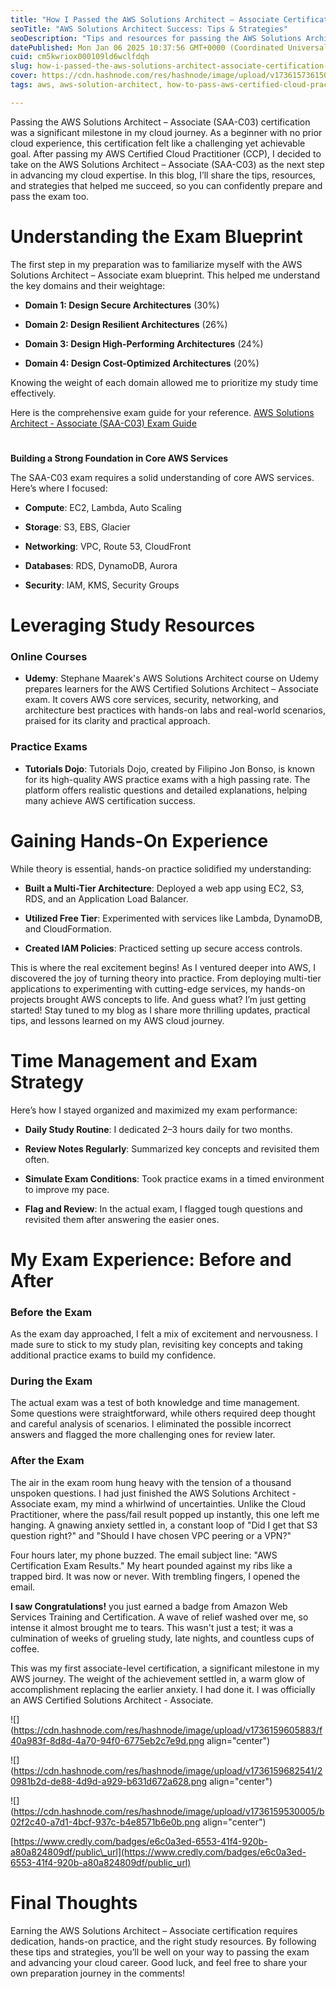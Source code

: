 ```yaml
---
title: "How I Passed the AWS Solutions Architect – Associate Certification: Tips, Resources, and Strategies"
seoTitle: "AWS Solutions Architect Success: Tips & Strategies"
seoDescription: "Tips and resources for passing the AWS Solutions Architect – Associate exam, based on personal experience and study strategies"
datePublished: Mon Jan 06 2025 10:37:56 GMT+0000 (Coordinated Universal Time)
cuid: cm5kwriox000109ld6wclfdqh
slug: how-i-passed-the-aws-solutions-architect-associate-certification-tips-resources-and-strategies
cover: https://cdn.hashnode.com/res/hashnode/image/upload/v1736157361501/0fbf1a86-93a3-4900-a76e-15beb3c2f2e1.jpeg
tags: aws, aws-solution-architect, how-to-pass-aws-certified-cloud-practitioner-clf-c02-exam, awstips

---
```


Passing the AWS Solutions Architect – Associate (SAA-C03) certification was a significant milestone in my cloud journey. As a beginner with no prior cloud experience, this certification felt like a challenging yet achievable goal. After passing my AWS Certified Cloud Practitioner (CCP), I decided to take on the AWS Solutions Architect – Associate (SAA-C03) as the next step in advancing my cloud expertise. In this blog, I’ll share the tips, resources, and strategies that helped me succeed, so you can confidently prepare and pass the exam too.

# **Understanding the Exam Blueprint**

The first step in my preparation was to familiarize myself with the AWS Solutions Architect – Associate exam blueprint. This helped me understand the key domains and their weightage:

* **Domain 1: Design Secure Architectures** (30%)
    
* **Domain 2: Design Resilient Architectures** (26%)
    
* **Domain 3: Design High-Performing Architectures** (24%)
    
* **Domain 4: Design Cost-Optimized Architectures** (20%)
    

Knowing the weight of each domain allowed me to prioritize my study time effectively.

Here is the comprehensive exam guide for your reference. [AWS Solutions Architect - Associate (SAA-C03) Exam Guide](https://d1.awsstatic.com/training-and-certification/docs-sa-assoc/AWS-Certified-Solutions-Architect-Associate_Exam-Guide.pdf)  

#   
**Building a Strong Foundation in Core AWS Services**

The SAA-C03 exam requires a solid understanding of core AWS services. Here’s where I focused:

* **Compute**: EC2, Lambda, Auto Scaling
    
* **Storage**: S3, EBS, Glacier
    
* **Networking**: VPC, Route 53, CloudFront
    
* **Databases**: RDS, DynamoDB, Aurora
    
* **Security**: IAM, KMS, Security Groups
    

# **Leveraging Study Resources**

### **Online Courses**

* **Udemy**: Stephane Maarek's AWS Solutions Architect course on Udemy prepares learners for the AWS Certified Solutions Architect – Associate exam. It covers AWS core services, security, networking, and architecture best practices with hands-on labs and real-world scenarios, praised for its clarity and practical approach.
    

### **Practice Exams**

* **Tutorials Dojo**: Tutorials Dojo, created by Filipino Jon Bonso, is known for its high-quality AWS practice exams with a high passing rate. The platform offers realistic questions and detailed explanations, helping many achieve AWS certification success.  
      
    

# **Gaining Hands-On Experience**

While theory is essential, hands-on practice solidified my understanding:

* **Built a Multi-Tier Architecture**: Deployed a web app using EC2, S3, RDS, and an Application Load Balancer.
    
* **Utilized Free Tier**: Experimented with services like Lambda, DynamoDB, and CloudFormation.
    
* **Created IAM Policies**: Practiced setting up secure access controls.
    

This is where the real excitement begins! As I ventured deeper into AWS, I discovered the joy of turning theory into practice. From deploying multi-tier applications to experimenting with cutting-edge services, my hands-on projects brought AWS concepts to life. And guess what? I’m just getting started! Stay tuned to my blog as I share more thrilling updates, practical tips, and lessons learned on my AWS cloud journey.

# **Time Management and Exam Strategy**

Here’s how I stayed organized and maximized my exam performance:

* **Daily Study Routine**: I dedicated 2–3 hours daily for two months.
    
* **Review Notes Regularly**: Summarized key concepts and revisited them often.
    
* **Simulate Exam Conditions**: Took practice exams in a timed environment to improve my pace.
    
* **Flag and Review**: In the actual exam, I flagged tough questions and revisited them after answering the easier ones.  
      
    

# **My Exam Experience: Before and After**

### Before the Exam

As the exam day approached, I felt a mix of excitement and nervousness. I made sure to stick to my study plan, revisiting key concepts and taking additional practice exams to build my confidence.

### During the Exam

The actual exam was a test of both knowledge and time management. Some questions were straightforward, while others required deep thought and careful analysis of scenarios. I eliminated the possible incorrect answers and flagged the more challenging ones for review later.

### After the Exam

The air in the exam room hung heavy with the tension of a thousand unspoken questions. I had just finished the AWS Solutions Architect - Associate exam, my mind a whirlwind of uncertainties. Unlike the Cloud Practitioner, where the pass/fail result popped up instantly, this one left me hanging. A gnawing anxiety settled in, a constant loop of "Did I get that S3 question right?" and "Should I have chosen VPC peering or a VPN?"

Four hours later, my phone buzzed. The email subject line: "AWS Certification Exam Results." My heart pounded against my ribs like a trapped bird. It was now or never. With trembling fingers, I opened the email.

**I saw Congratulations!** you just earned a badge from Amazon Web Services Training and Certification. A wave of relief washed over me, so intense it almost brought me to tears. This wasn't just a test; it was a culmination of weeks of grueling study, late nights, and countless cups of coffee.

This was my first associate-level certification, a significant milestone in my AWS journey. The weight of the achievement settled in, a warm glow of accomplishment replacing the earlier anxiety. I had done it. I was officially an AWS Certified Solutions Architect - Associate.  

![](https://cdn.hashnode.com/res/hashnode/image/upload/v1736159605883/f40a983f-8d8d-4a70-94f0-6775eb2c7e9d.png align="center")

![](https://cdn.hashnode.com/res/hashnode/image/upload/v1736159682541/20981b2d-de88-4d9d-a929-b631d672a628.png align="center")

![](https://cdn.hashnode.com/res/hashnode/image/upload/v1736159530005/b02f2c40-a7d1-4bcf-937c-b4e8571b6e0b.png align="center")

[https://www.credly.com/badges/e6c0a3ed-6553-41f4-920b-a80a824809df/public\_url](https://www.credly.com/badges/e6c0a3ed-6553-41f4-920b-a80a824809df/public_url)  
  

# **Final Thoughts**

Earning the AWS Solutions Architect – Associate certification requires dedication, hands-on practice, and the right study resources. By following these tips and strategies, you’ll be well on your way to passing the exam and advancing your cloud career. Good luck, and feel free to share your own preparation journey in the comments!